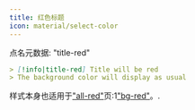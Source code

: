```yaml
---
title: 红色标题
icon: material/select-color
---
```


点名元数据: "title-red"

```md
> [!info|title-red] Title will be red
> The background color will display as usual
```

样式本身也适用于["all-red"](../combined-styling/page-3.md)页:1["bg-red"](../bg-styling/page-3.md)。.